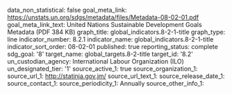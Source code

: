 data_non_statistical: false
goal_meta_link: https://unstats.un.org/sdgs/metadata/files/Metadata-08-02-01.pdf
goal_meta_link_text: United Nations Sustainable Development Goals Metadata (PDF 384
  KB)
graph_title: global_indicators.8-2-1-title
graph_type: line
indicator_number: 8.2.1
indicator_name: global_indicators.8-2-1-title
indicator_sort_order: 08-02-01
published: true
reporting_status: complete
sdg_goal: '8'
target_name: global_targets.8-2-title
target_id: '8.2'
un_custodian_agency: International Labour Organization (ILO)
un_designated_tier: '1'
source_active_1: true
source_organization_1: 
source_url_1: http://statinja.gov.jm/
source_url_text_1: 
source_release_date_1: 
source_contact_1: 
source_periodicity_1: Annually
source_other_info_1: 